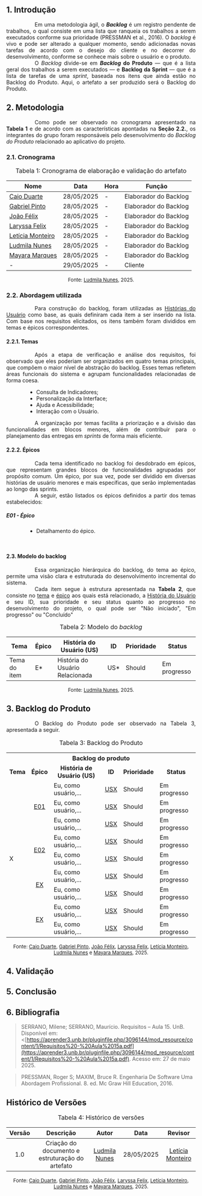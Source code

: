<style>html{scroll-behavior: smooth;}</style>

## 1. Introdução

<div style="text-align: justify; text-indent: 2cm;">Em uma metodologia ágil, o <b><i>Backlog</i></b> é um registro pendente de trabalhos, o qual consiste em uma lista que ranqueia os trabalhos a serem executados conforme sua prioridade (PRESSMAN et al., 2016). O <i>backlog</i> é vivo e pode ser alterado a qualquer momento, sendo adicionadas novas tarefas de acordo com o desejo do cliente e no decorrer do desenvolvimento, conforme se conhece mais sobre o usuário e o produto.</div>
<div style="text-align: justify; text-indent: 2cm;">O <i>Backlog</i> divide-se em <b><i>Backlog</i> do Produto</b> — que é a lista geral dos trabalhos a serem executados — e <b>Backlog da Sprint</b> — que é a lista de tarefas de uma <i>sprint</i>, baseada nos itens que ainda estão no Backlog do Produto. Aqui, o artefato a ser produzido será o Backlog do Produto.</div>

## 2. Metodologia

<div style="text-align: justify; text-indent: 2cm;">Como pode ser observado no cronograma apresentado na <b>Tabela 1</b> e de acordo com as características apontadas na <b>Seção 2.2.</b>, os integrantes do grupo foram responsáveis pelo desenvolvimento do <i>Backlog do Produto</i> relacionado ao aplicativo do projeto.</div>

### 2.1. Cronograma

<font size="3"><p style="text-align: center">Tabela 1: Cronograma de elaboração e validação do artefato</p></font>

<center>

| Nome                                                    | Data       | Hora  | Função                                                        |
| ------------------------------------------------------- | ---------- | ----- | ------------------------------------------------------------- |
| [Caio Duarte](https://github.com/caioduart3)            | 28/05/2025 | -     | Elaborador do Backlog                                         |
| [Gabriel Pinto](https://github.com/GabrielSPinto)       | 28/05/2025 | -     | Elaborador do Backlog                                         |
| [João Félix](https://github.com/joaofmoreiraa)          | 28/05/2025 | -     | Elaborador do Backlog                                         |
| [Laryssa Felix](https://github.com/felixlaryssa)        | 28/05/2025 | -     | Elaborador do Backlog                                         |
| [Letícia Monteiro](https://github.com/LeticiaMonteiroo) | 28/05/2025 | -     | Elaborador do Backlog                                         |
| [Ludmila Nunes](https://github.com/ludmilaaysha)        | 28/05/2025 | -     | Elaborador do Backlog                                         |
| [Mayara Marques](https://github.com/maymarquee)         | 28/05/2025 | -     | Elaborador do Backlog                                         |
| -                                                       | 29/05/2025 | -     | Cliente                                                       |

</center>

<font size="2"><p style="text-align: center">Fonte: [Ludmila Nunes](https://github.com/ludmilaaysha), 2025.</p></font>

### 2.2. Abordagem utilizada

<div style="text-align: justify; text-indent: 2cm;">Para construção do backlog, foram utilizadas as <a href="">Histórias do Usuário</a> como base, as quais definiram cada item a ser inserido na lista. Com base nos requisitos elicitados, os itens também foram divididos em temas e épicos correspondentes.</div>

#### 2.2.1. Temas

<div style="text-align: justify; text-indent: 2cm;">Após a etapa de verificação e análise dos requisitos, foi observado que eles poderiam ser organizados em quatro temas principais, que compõem o maior nível de abstração do backlog. Esses temas refletem áreas funcionais do sistema e agrupam funcionalidades relacionadas de forma coesa.</div>

<div style="text-align: justify; padding-left: 4em; margin-top: 1em;"> 
    <ul> 
        <li>Consulta de Indicadores;</li> 
        <li>Personalização da Interface;</li> 
        <li>Ajuda e Acessibilidade;</li> 
        <li>Interação com o Usuário.</li> 
    </ul> 
</div> 
<div style="text-align: justify; text-indent: 2cm;">A organização por temas facilita a priorização e a divisão das funcionalidades em blocos menores, além de contribuir para o planejamento das entregas em <i>sprints</i> de forma mais eficiente.</div>

#### 2.2.2. Épicos

<div style="text-align: justify; text-indent: 2cm;">Cada tema identificado no backlog foi desdobrado em épicos, que representam grandes blocos de funcionalidades agrupadas por propósito comum. Um épico, por sua vez, pode ser dividido em diversas histórias de usuário menores e mais específicas, que serão implementadas ao longo das sprints.</div>

<div style="text-align: justify; text-indent: 2cm;">A seguir, estão listados os épicos definidos a partir dos temas estabelecidos:</div> 

##### E01 - Épico
<div style="text-align: justify; padding-left: 4em; margin-top: 1em;"> 
    <ul> 
        <li>Detalhamento do épico.</li>
    </ul>
</div>

<br>

#### 2.3. Modelo do backlog
<div style="text-align: justify; text-indent: 2cm;">Essa organização hierárquica do backlog, do tema ao épico, permite uma visão clara e estruturada do desenvolvimento incremental do sistema.</div>

<div style="text-align: justify; text-indent: 2cm;">Cada item segue à estrutura apresentada na <b>Tabela 2</b>, que consiste no <a href="#221-temas">tema</a> e <a href="#222-épicos">épico</a> aos quais está relacionado, a <a href="">História do Usuário</a> e seu ID, sua prioridade e seu status quanto ao progresso no desenvolvimento do projeto, o qual pode ser "Não iniciado", "Em progresso" ou "Concluído"</div>

<font size="3"><p style="text-align: center">Tabela 2: Modelo do *backlog*</p></font>

<center>

| Tema         | Épico | História do Usuário (US)        | ID  | Prioridade | Status       |
| ------------ | ----- | ------------------------------- | --- | ---------- | ------------ |
| Tema do item | E*    | História do Usuário Relacionada | US* | Should     | Em progresso |

</center>

<font size="2"><p style="text-align: center">Fonte: [Ludmila Nunes](https://github.com/ludmilaaysha), 2025.</p></font>

## 3. Backlog do Produto

<div style="text-align: justify; text-indent: 2cm;">O Backlog do Produto pode ser observado na Tabela 3, apresentada a seguir.</div>

<center>
<font size="3"><p style="text-align: center">Tabela 3: Backlog do Produto</p></font>

<table>
    <tr>
        <th style="text-align: center" colspan=6> Backlog do produto </th>
    </tr>
    <tr>
        <td style="text-align: center"> <b> Tema  </b></td>
        <td style="text-align: center"> <b> Épico  </b></td>
        <td style="text-align: center"> <b> História de Usuário (US)  </b></td>
        <td style="text-align: center"> <b> ID </b></td>
        <td style="text-align: center"> <b> Prioridade  </b></td>
        <td style="text-align: center"> <b> Status </b></td>
    </tr>
    <tr>
        <!-- Tema  -->
        <td rowspan=9 style="vertical-align: middle"> X </td>
        <!-- Épico -->
        <td rowspan=3 style="vertical-align: middle; text-align: center"> <a href="">E01</a></td>
        <!-- Histórias de Usuário -->
        <td>Eu, como usuário,...</td>
        <td><a href="">USX</a></td>
        <td>Should</td>
        <td>Em progresso</td>
    </tr>
    <tr>
        <td>Eu, como usuário,...</td>
        <td><a href="">USX</a></td>
        <td>Should</td>
        <td>Em progresso</td>
    </tr>
    <tr>
        <td>Eu, como usuário,...</td>
        <td><a href="">USX</a></td>
        <td>Should</td>
        <td>Em progresso</td>
    </tr>
    <tr>
        <!-- Épico -->
        <td rowspan=2 style="vertical-align: middle; text-align: center"> <a href=#e02-partida-contra-o-computador>E02</a></td>
        <!-- Histórias de Usuário (2) -->
        <td>Eu, como usuário,...</td>
        <td><a href="">USX</a></td>
        <td>Should</td>
        <td>Em progresso</td>
    </tr>
    <tr>
        <td>Eu, como usuário,...</td>
        <td><a href="">USX</a></td>
        <td>Should</td>
        <td>Em progresso</td>
    </tr>
    <tr>
        <!-- Épico -->
        <td rowspan=2 style="vertical-align: middle; text-align: center"> <a href="">EX</a> </td>
        <!-- Histórias de Usuário (2) -->
        <td>Eu, como usuário,...</td>
        <td><a href="">USX</a></td>
        <td>Should</td>
        <td>Em progresso</td>
    </tr>
    <tr>
        <td>Eu, como usuário,...</td>
        <td><a href="">USX</a></td>
        <td>Should</td>
        <td>Em progresso</td>
    </tr>
    <tr>
        <!-- Épico -->
        <td rowspan=2 style="vertical-align: middle; text-align: center"> <a href="">EX</a> </td>
        <!-- Histórias de Usuário -->
        <td>Eu, como usuário,...</td>
        <td><a href="">USX</a></td>
        <td>Should</td>
        <td>Em progresso</td>
    </tr>
    <tr>
        <td>Eu, como usuário,...</td>
        <td><a href="">USX</a></td>
        <td>Should</td>
        <td>Em progresso</td>
    </tr>

</table>

<font size="2"><p style="text-align: center">Fonte: [Caio Duarte](https://github.com/caioduart3), [Gabriel Pinto](https://github.com/GabrielSPinto), [João Félix](https://github.com/joaofmoreiraa), [Laryssa Felix](https://github.com/felixlaryssa), [Letícia Monteiro](https://github.com/LeticiaMonteiroo), [Ludmila Nunes](https://github.com/ludmilaaysha) e [Mayara Marques](https://github.com/maymarquee), 2025.</p></font>
</center>

## 4. Validação


## 5. Conclusão
<div style="text-align: justify; text-indent: 2cm;"> </div> 

## 6. Bibliografia

> SERRANO, Milene; SERRANO, Maurício. Requisitos – Aula 15. UnB. Disponível em: <[https://aprender3.unb.br/pluginfile.php/3096144/mod_resource/content/1/Requisitos%20-%20Aula%2015a.pdf](https://aprender3.unb.br/pluginfile.php/3096144/mod_resource/content/1/Requisitos%20-%20Aula%2015a.pdf). Acesso em: 27 de maio 2025.

> PRESSMAN, Roger S; MAXIM, Bruce R. Engenharia De Software Uma Abordagem Profissional. 8. ed. Mc Graw Hill Education, 2016.

## Histórico de Versões

<font size="3"><p style="text-align: center">Tabela 4: Histórico de versões</p></font>

| Versão |              Descrição              |                      Autor                       |    Data    | Revisor                         |
| :----: | :---------------------------------: | :----------------------------------------------: | :--------: | :-----------------------------------------------------: |
|  1.0   | Criação do documento e estruturação do artefato | [Ludmila Nunes](https://github.com/ludmilaaysha) | 28/05/2025 |  [Letícia Monteiro](https://github.com/LeticiaMonteiroo) |


<font size="2"><p style="text-align: center">Fonte: [Caio Duarte](https://github.com/caioduart3), [Gabriel Pinto](https://github.com/GabrielSPinto), [João Félix](https://github.com/joaofmoreiraa), [Laryssa Felix](https://github.com/felixlaryssa), [Letícia Monteiro](https://github.com/LeticiaMonteiroo), [Ludmila Nunes](https://github.com/ludmilaaysha) e [Mayara Marques](https://github.com/maymarquee), 2025.</p></font>